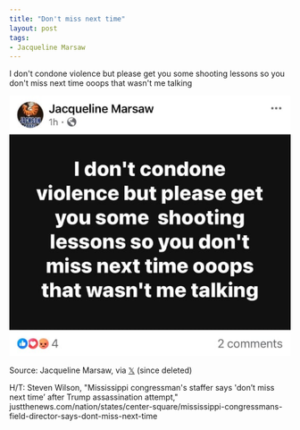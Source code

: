 ```yaml
---
title: "Don't miss next time"
layout: post
tags:
- Jacqueline Marsaw
---
```


I don't condone violence but please get you some shooting lessons so you don't miss next time ooops that wasn't me talking

![Don't miss next time](/assets/2024-07-13-jacqueline-marsaw.jpg "2024-07-13-jacqueline-marsaw.jpg")

Source: Jacqueline Marsaw, via [𝕏](https://x.com) (since deleted)

H/T: Steven Wilson, "Mississippi congressman's staffer says 'don’t miss next time’ after Trump assassination attempt," justthenews.com/nation/states/center-square/mississippi-congressmans-field-director-says-dont-miss-next-time
